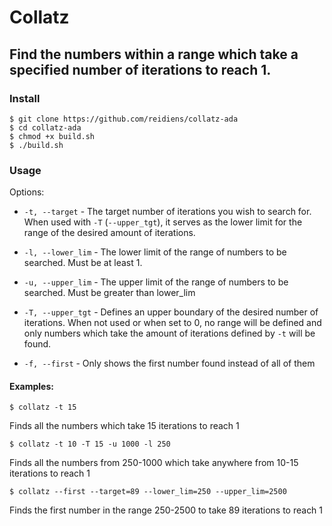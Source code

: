  # Collatz
 ## Find the numbers within a range which take a specified number of iterations to reach 1.

### Install

```
$ git clone https://github.com/reidiens/collatz-ada
$ cd collatz-ada
$ chmod +x build.sh
$ ./build.sh
```

### Usage

Options:
 - `-t, --target` - The target number of iterations you wish to search for. When used with `-T` (`--upper_tgt`), it serves as the lower limit for the range of the desired amount of iterations.

 - `-l, --lower_lim` - The lower limit of the range of numbers to be searched. Must be at least 1.

 - `-u, --upper_lim` - The upper limit of the range of numbers to be searched. Must be greater than lower_lim

 - `-T, --upper_tgt` - Defines an upper boundary of the desired number of iterations. When not used or when set to 0, no range will be defined and only numbers which take the amount of iterations defined by `-t` will be found.

 - `-f, --first` - Only shows the first number found instead of all of them

#### Examples:
```
$ collatz -t 15
```
Finds all the numbers which take 15 iterations to reach 1

```
$ collatz -t 10 -T 15 -u 1000 -l 250
```
Finds all the numbers from 250-1000 which take anywhere from 10-15 iterations to reach 1

```
$ collatz --first --target=89 --lower_lim=250 --upper_lim=2500
```
Finds the first number in the range 250-2500 to take 89 iterations to reach 1
